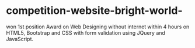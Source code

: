 # competition-website-bright-world-
won 1st position Award on Web Designing without internet within 4 hours on HTML5, Bootstrap and CSS with form validation using JQuery and JavaScript.
